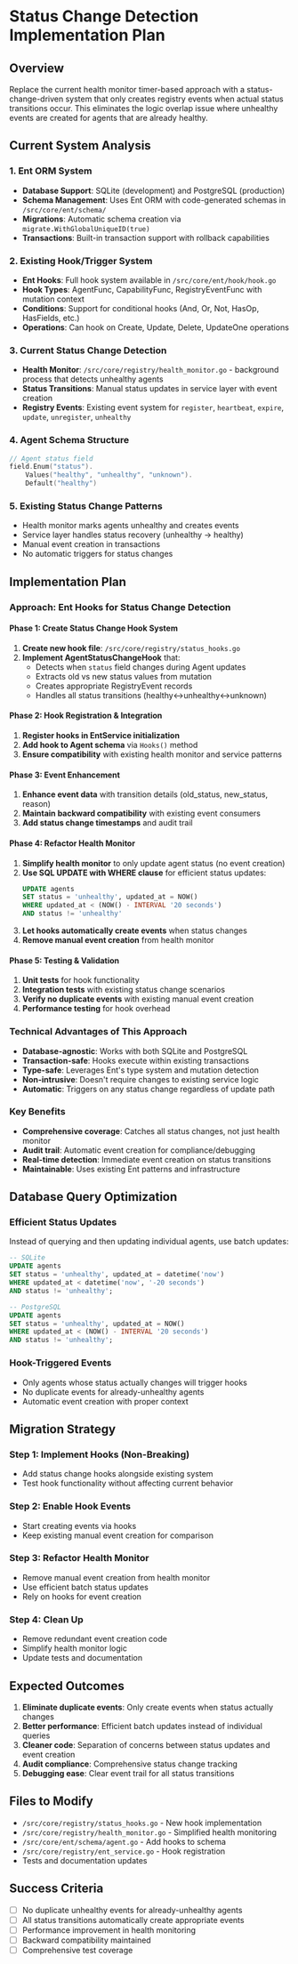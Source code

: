 # Status Change Detection Implementation Plan

## Overview

Replace the current health monitor timer-based approach with a status-change-driven system that only creates registry events when actual status transitions occur. This eliminates the logic overlap issue where unhealthy events are created for agents that are already healthy.

## Current System Analysis

### 1. **Ent ORM System**

- **Database Support**: SQLite (development) and PostgreSQL (production)
- **Schema Management**: Uses Ent ORM with code-generated schemas in `/src/core/ent/schema/`
- **Migrations**: Automatic schema creation via `migrate.WithGlobalUniqueID(true)`
- **Transactions**: Built-in transaction support with rollback capabilities

### 2. **Existing Hook/Trigger System**

- **Ent Hooks**: Full hook system available in `/src/core/ent/hook/hook.go`
- **Hook Types**: AgentFunc, CapabilityFunc, RegistryEventFunc with mutation context
- **Conditions**: Support for conditional hooks (And, Or, Not, HasOp, HasFields, etc.)
- **Operations**: Can hook on Create, Update, Delete, UpdateOne operations

### 3. **Current Status Change Detection**

- **Health Monitor**: `/src/core/registry/health_monitor.go` - background process that detects unhealthy agents
- **Status Transitions**: Manual status updates in service layer with event creation
- **Registry Events**: Existing event system for `register`, `heartbeat`, `expire`, `update`, `unregister`, `unhealthy`

### 4. **Agent Schema Structure**

```go
// Agent status field
field.Enum("status").
    Values("healthy", "unhealthy", "unknown").
    Default("healthy")
```

### 5. **Existing Status Change Patterns**

- Health monitor marks agents unhealthy and creates events
- Service layer handles status recovery (unhealthy → healthy)
- Manual event creation in transactions
- No automatic triggers for status changes

## Implementation Plan

### **Approach: Ent Hooks for Status Change Detection**

#### **Phase 1: Create Status Change Hook System**

1. **Create new hook file**: `/src/core/registry/status_hooks.go`
2. **Implement AgentStatusChangeHook** that:
   - Detects when `status` field changes during Agent updates
   - Extracts old vs new status values from mutation
   - Creates appropriate RegistryEvent records
   - Handles all status transitions (healthy↔unhealthy↔unknown)

#### **Phase 2: Hook Registration & Integration**

1. **Register hooks in EntService initialization**
2. **Add hook to Agent schema** via `Hooks()` method
3. **Ensure compatibility** with existing health monitor and service patterns

#### **Phase 3: Event Enhancement**

1. **Enhance event data** with transition details (old_status, new_status, reason)
2. **Maintain backward compatibility** with existing event consumers
3. **Add status change timestamps** and audit trail

#### **Phase 4: Refactor Health Monitor**

1. **Simplify health monitor** to only update agent status (no event creation)
2. **Use SQL UPDATE with WHERE clause** for efficient status updates:
   ```sql
   UPDATE agents
   SET status = 'unhealthy', updated_at = NOW()
   WHERE updated_at < (NOW() - INTERVAL '20 seconds')
   AND status != 'unhealthy'
   ```
3. **Let hooks automatically create events** when status changes
4. **Remove manual event creation** from health monitor

#### **Phase 5: Testing & Validation**

1. **Unit tests** for hook functionality
2. **Integration tests** with existing status change scenarios
3. **Verify no duplicate events** with existing manual event creation
4. **Performance testing** for hook overhead

### **Technical Advantages of This Approach**

- **Database-agnostic**: Works with both SQLite and PostgreSQL
- **Transaction-safe**: Hooks execute within existing transactions
- **Type-safe**: Leverages Ent's type system and mutation detection
- **Non-intrusive**: Doesn't require changes to existing service logic
- **Automatic**: Triggers on any status change regardless of update path

### **Key Benefits**

- **Comprehensive coverage**: Catches all status changes, not just health monitor
- **Audit trail**: Automatic event creation for compliance/debugging
- **Real-time detection**: Immediate event creation on status transitions
- **Maintainable**: Uses existing Ent patterns and infrastructure

## Database Query Optimization

### **Efficient Status Updates**

Instead of querying and then updating individual agents, use batch updates:

```sql
-- SQLite
UPDATE agents
SET status = 'unhealthy', updated_at = datetime('now')
WHERE updated_at < datetime('now', '-20 seconds')
AND status != 'unhealthy';

-- PostgreSQL
UPDATE agents
SET status = 'unhealthy', updated_at = NOW()
WHERE updated_at < (NOW() - INTERVAL '20 seconds')
AND status != 'unhealthy';
```

### **Hook-Triggered Events**

- Only agents whose status actually changes will trigger hooks
- No duplicate events for already-unhealthy agents
- Automatic event creation with proper context

## Migration Strategy

### **Step 1: Implement Hooks (Non-Breaking)**

- Add status change hooks alongside existing system
- Test hook functionality without affecting current behavior

### **Step 2: Enable Hook Events**

- Start creating events via hooks
- Keep existing manual event creation for comparison

### **Step 3: Refactor Health Monitor**

- Remove manual event creation from health monitor
- Use efficient batch status updates
- Rely on hooks for event creation

### **Step 4: Clean Up**

- Remove redundant event creation code
- Simplify health monitor logic
- Update tests and documentation

## Expected Outcomes

1. **Eliminate duplicate events**: Only create events when status actually changes
2. **Better performance**: Efficient batch updates instead of individual queries
3. **Cleaner code**: Separation of concerns between status updates and event creation
4. **Audit compliance**: Comprehensive status change tracking
5. **Debugging ease**: Clear event trail for all status transitions

## Files to Modify

- `/src/core/registry/status_hooks.go` - New hook implementation
- `/src/core/registry/health_monitor.go` - Simplified health monitoring
- `/src/core/ent/schema/agent.go` - Add hooks to schema
- `/src/core/registry/ent_service.go` - Hook registration
- Tests and documentation updates

## Success Criteria

- [ ] No duplicate unhealthy events for already-unhealthy agents
- [ ] All status transitions automatically create appropriate events
- [ ] Performance improvement in health monitoring
- [ ] Backward compatibility maintained
- [ ] Comprehensive test coverage
